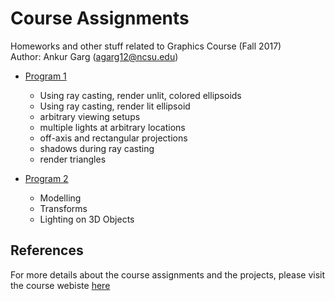 # Course Assignments
Homeworks and other stuff related to Graphics Course (Fall 2017) <br />
Author: Ankur Garg (agarg12@ncsu.edu)

- [Program 1](./Program1)
  - Using ray casting, render unlit, colored ellipsoids 
  - Using ray casting, render lit ellipsoid
  - arbitrary viewing setups
  - multiple lights at arbitrary locations
  - off-axis and rectangular projections
  - shadows during ray casting
  - render triangles
  
- [Program 2](./Program2)
  - Modelling
  - Transforms
  - Lighting on 3D Objects


## References
For more details about the course assignments and the projects, please visit the course webiste [here](http://cgclass.csc.ncsu.edu/p/course-index.html)

